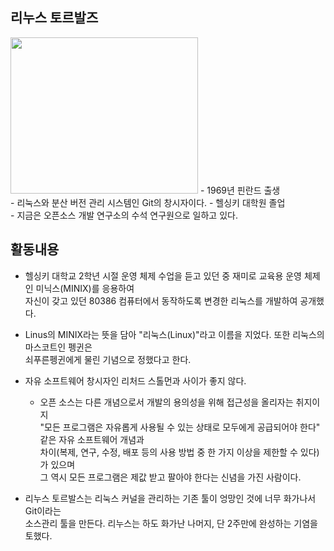 ## 리누스 토르발즈
<img src="https://user-images.githubusercontent.com/101091207/199862624-a55170d9-7f5f-44d7-9572-6e23bc7fd385.jpg" width=300 height=250> 
- 1969년 핀란드 출생 <br>
- 리눅스와 분산 버전 관리 시스템인 Git의 창시자이다.
- 헬싱키 대학원 졸업 <br>
- 지금은 오픈소스 개발 연구소의 수석 연구원으로 일하고 있다. <br>

## 활동내용
- 헬싱키 대학교 2학년 시절 운영 체제 수업을 듣고 있던 중 재미로 교육용 운영 체제인 미닉스(MINIX)를 응용하여<br>
자신이 갖고 있던 80386 컴퓨터에서 동작하도록 변경한 리눅스를 개발하여 공개했다. 

- Linus의 MINIX라는 뜻을 담아 "리눅스(Linux)"라고 이름을 지었다. 또한 리눅스의 마스코트인 펭귄은 <br>
쇠푸른펭귄에게 물린 기념으로 정했다고 한다.

- 자유 소프트웨어 창시자인 리처드 스톨먼과 사이가 좋지 않다.
  -  오픈 소스는 다른 개념으로서 개발의 용의성을 위해 접근성을 올리자는 취지이지<br>
"모든 프로그램은 자유롭게 사용될 수 있는 상태로 모두에게 공급되어야 한다" 같은 자유 소프트웨어 개념과<br>
차이(복제, 연구, 수정, 배포 등의 사용 방법 중 한 가지 이상을 제한할 수 있다)가 있으며 <br>
그 역시 모든 프로그램은 제값 받고 팔아야 한다는 신념을 가진 사람이다. 

- 리누스 토르발스는 리눅스 커널을 관리하는 기존 툴이 엉망인 것에 너무 화가나서 Git이라는<br>
소스관리 툴을 만든다. 리누스는 하도 화가난 나머지, 단 2주만에 완성하는 기염을 토했다.
